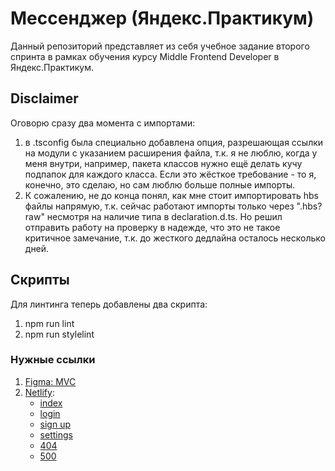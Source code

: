 # Мессенджер (Яндекс.Практикум)

Данный репозиторий представляет из себя учебное задание второго спринта в рамках обучения курсу Middle Frontend Developer в Яндекс.Практикум.

## Disclaimer

Оговорю сразу два момента с импортами:
1. в .tsconfig была специально добавлена опция, разрешающая ссылки на модули с указанием расширения файла, т.к. я не люблю, когда у меня внутри, например, пакета классов нужно ещё делать кучу подпапок для каждого класса. Если это жёсткое требование - то я, конечно, это сделаю, но сам люблю больше полные импорты.
2. К сожалению, не до конца понял, как мне стоит импортировать hbs файлы напрямую, т.к. сейчас работают импорты только через ".hbs?raw" несмотря на наличие типа в declaration.d.ts. Но решил отправить работу на проверку в надежде, что это не такое критичное замечание, т.к. до жесткого дедлайна осталось несколько дней. 

## Скрипты

Для линтинга теперь добавлены два скрипта:
1. npm run lint
2. npm run stylelint

### Нужные ссылки

1. [Figma: MVC](https://www.figma.com/file/sbtB0RzeT89V7y3rvyzy6x/Yandex-Praktikum%3A-Sprint-1?type=design&node-id=0%3A1&mode=design&t=Si48pxi8MbvwfP5q-1)
2. [Netlify](https://yandex-praktikum-akamych-1.netlify.app/):
     * [index](https://yandex-praktikum-akamych-1.netlify.app/)
     * [login](https://yandex-praktikum-akamych-1.netlify.app/login.html)
     * [sign up](https://yandex-praktikum-akamych-1.netlify.app/signup.html)
     * [settings](https://yandex-praktikum-akamych-1.netlify.app/settings.html)
     * [404](https://yandex-praktikum-akamych-1.netlify.app/404.html)
     * [500](https://yandex-praktikum-akamych-1.netlify.app/500.html)
